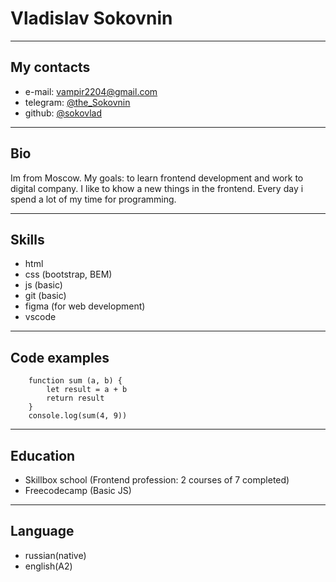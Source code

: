 
# Vladislav Sokovnin

---

## My contacts 

* e-mail: [vampir2204@gmail.com](vampir2204@gmail.com)
* telegram: [@the_Sokovnin](https://t.me/the_Sokovnin)
* github: [@sokovlad](https://github.com/sokovlad)
---

## Bio

Im from Moscow. My goals: to learn frontend development and work to digital company. I like to khow a new things in the frontend. Every day i spend a lot of my time for programming. 

---

## Skills

* html
* css (bootstrap, BEM)
* js  (basic)
* git (basic)
* figma (for web development)
* vscode 

---

## Code examples

```
    function sum (a, b) {
        let result = a + b
        return result
    }
    console.log(sum(4, 9))
```

---

## Education

* Skillbox school (Frontend profession: 2 courses of 7 completed)
* Freecodecamp (Basic JS)

---

## Language

* russian(native)
* english(A2)
